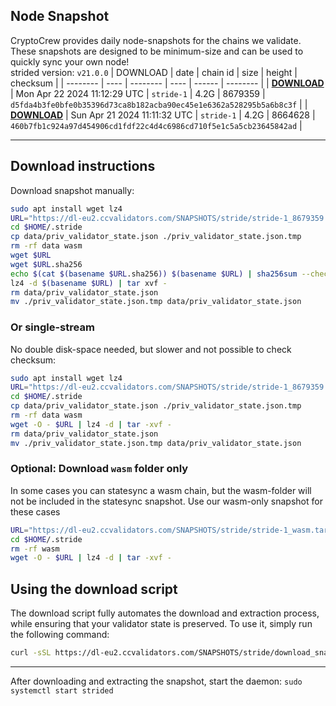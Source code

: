 ## Node Snapshot
CryptoCrew provides daily node-snapshots for the chains we validate. These snapshots are designed to be minimum-size and can be used to quickly sync your own node!  
strided version: `v21.0.0`
| DOWNLOAD | date | chain id | size | height | checksum |
| -------- | ---- | -------- | ---- | ------ | -------- |
| **[DOWNLOAD](https://dl-eu2.ccvalidators.com/SNAPSHOTS/stride/stride-1_8679359.tar.lz4)** | Mon Apr 22 2024 11:12:29 UTC | `stride-1` | 4.2G | 8679359 | `d5fda4b3fe0bfe0b35396d73ca8b182acba90ec45e1e6362a528295b5a6b8c3f` |
| **[DOWNLOAD](https://dl-eu2.ccvalidators.com/SNAPSHOTS/stride/stride-1_8664628.tar.lz4)** | Sun Apr 21 2024 11:11:32 UTC | `stride-1` | 4.2G | 8664628 | `460b7fb1c924a97d454906cd1fdf22c4d4c6986cd710f5e1c5a5cb23645842ad` |

---

## Download instructions
Download snapshot manually:
```sh
sudo apt install wget lz4
URL="https://dl-eu2.ccvalidators.com/SNAPSHOTS/stride/stride-1_8679359.tar.lz4"
cd $HOME/.stride
cp data/priv_validator_state.json ./priv_validator_state.json.tmp
rm -rf data wasm
wget $URL
wget $URL.sha256
echo $(cat $(basename $URL.sha256)) $(basename $URL) | sha256sum --check
lz4 -d $(basename $URL) | tar xvf -
rm data/priv_validator_state.json
mv ./priv_validator_state.json.tmp data/priv_validator_state.json
```

### Or single-stream
No double disk-space needed, but slower and not possible to check checksum:
```sh
sudo apt install wget lz4
URL="https://dl-eu2.ccvalidators.com/SNAPSHOTS/stride/stride-1_8679359.tar.lz4"
cd $HOME/.stride
cp data/priv_validator_state.json ./priv_validator_state.json.tmp
rm -rf data wasm
wget -O - $URL | lz4 -d | tar -xvf -
rm data/priv_validator_state.json
mv ./priv_validator_state.json.tmp data/priv_validator_state.json
```

### Optional: Download `wasm` folder only
In some cases you can statesync a wasm chain, but the wasm-folder will not be included in the statesync snapshot. Use our wasm-only snapshot for these cases
```sh
URL="https://dl-eu2.ccvalidators.com/SNAPSHOTS/stride/stride-1_wasm.tar.lz4"
cd $HOME/.stride
rm -rf wasm
wget -O - $URL | lz4 -d | tar -xvf -
```



## Using the download script

The download script fully automates the download and extraction process, while ensuring that your validator state is preserved. To use it, simply run the following command:
```sh
curl -sSL https://dl-eu2.ccvalidators.com/SNAPSHOTS/stride/download_snapshot.sh | bash
```
---

After downloading and extracting the snapshot, start the daemon: `sudo systemctl start strided`

